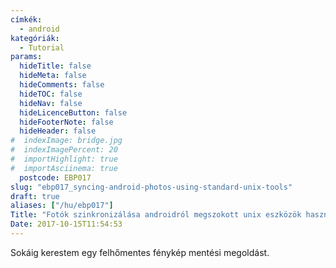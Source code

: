 ```yaml
---
címkék:
  - android
kategóriák:
  - Tutorial
params:
  hideTitle: false
  hideMeta: false
  hideComments: false
  hideTOC: false
  hideNav: false
  hideLicenceButton: false
  hideFooterNote: false
  hideHeader: false
#  indexImage: bridge.jpg
#  indexImagePercent: 20
#  importHighlight: true
#  importAsciinema: true
  postcode: EBP017
slug: "ebp017_syncing-android-photos-using-standard-unix-tools"
draft: true
aliases: ["/hu/ebp017"]
Title: "Fotók szinkronizálása androidról megszokott unix eszközök használatával"
Date: 2017-10-15T11:54:53
---
```


Sokáig kerestem egy felhőmentes fénykép mentési megoldást.
